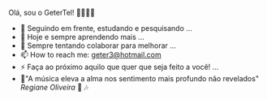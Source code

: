 Olá, sou o GeterTel! 👋🎼🎵🎶



- 🔭 Seguindo em frente, estudando e pesquisando ...
- 🌱 Hoje e sempre aprendendo mais ...
- 👯 Sempre tentando colaborar para melhorar ...
- 📫 How to reach me: geter3@hotmail.com 
- ⚡ Faça ao próximo aquilo que quer que seja feito a você! ...
- 🎼"A música eleva a alma nos sentimento mais profundo não revelados" *Regiane Oliveira* 🎵  🎶
